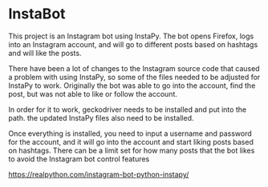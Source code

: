 # InstaBot
This project is an Instagram bot using InstaPy. The bot opens Firefox, logs into an Instagram account, and will go to different posts based on hashtags and will like the posts.

There have been a lot of changes to the Instagram source code that caused a problem with using InstaPy, so some of the files needed to be adjusted for InstaPy to work. Originally the bot was able to go into the account, find the post, but was not able to like or follow the account.

In order for it to work, geckodriver needs to be installed and put into the path. the updated InstaPy files also need to be installed.

Once everything is installed, you need to input a username and password for the account, and it will go into the account and start liking posts based on hashtags. There can be a limit set for how many posts that the bot likes to avoid the Instagram bot control features

https://realpython.com/instagram-bot-python-instapy/
